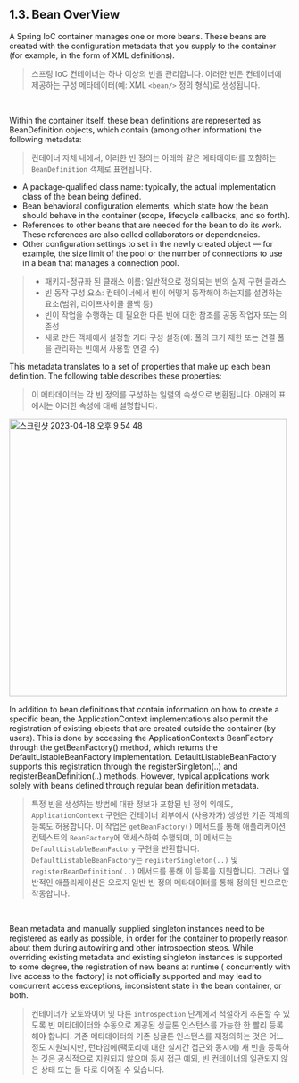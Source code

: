 ## 1.3. Bean OverView

A Spring IoC container manages one or more beans. These beans are created with the configuration metadata that you
supply to the container (for example, in the form of XML <bean/> definitions).

> 스프링 IoC 컨테이너는 하나 이상의 빈을 관리합니다. 이러한 빈은 컨테이너에 제공하는 구성 메타데이터(예: XML `<bean/>` 정의 형식)로 생성됩니다.

<br>

Within the container itself, these bean definitions are represented as BeanDefinition objects, which contain (among
other information) the following metadata:

> 컨테이너 자체 내에서, 이러한 빈 정의는 아래와 같은 메타데이터를 포함하는 `BeanDefinition` 객체로 표현됩니다.

- A package-qualified class name: typically, the actual implementation class of the bean being defined.
- Bean behavioral configuration elements, which state how the bean should behave in the container (scope, lifecycle
  callbacks, and so forth).
- References to other beans that are needed for the bean to do its work. These references are also called collaborators
  or dependencies.
- Other configuration settings to set in the newly created object — for example, the size limit of the pool or the
  number of connections to use in a bean that manages a connection pool.

> - 패키지-정규화 된 클래스 이름: 일반적으로 정의되는 빈의 실제 구현 클래스
> - 빈 동작 구성 요소: 컨테이너에서 빈이 어떻게 동작해야 하는지를 설명하는 요소(범위, 라이프사이클 콜백 등)
> - 빈이 작업을 수행하는 데 필요한 다른 빈에 대한 참조를 공동 작업자 또는 의존성
> - 새로 만든 객체에서 설정할 기타 구성 설정(예: 풀의 크기 제한 또는 연결 풀을 관리하는 빈에서 사용할 연결 수)

This metadata translates to a set of properties that make up each bean definition. The following table describes these
properties:

> 이 메타데이터는 각 빈 정의를 구성하는 일렬의 속성으로 변환됩니다. 아래의 표에서는 이러한 속성에 대해 설명합니다.

<img width="497" alt="스크린샷 2023-04-18 오후 9 54 48" src="https://user-images.githubusercontent.com/62871026/232783887-03bcd159-7090-40b9-9e4b-2f634d86806d.png">

<br>

In addition to bean definitions that contain information on how to create a specific bean, the ApplicationContext
implementations also permit the registration of existing objects that are created outside the container (by users). This
is done by accessing the ApplicationContext’s BeanFactory through the getBeanFactory() method, which returns the
DefaultListableBeanFactory implementation. DefaultListableBeanFactory supports this registration through the
registerSingleton(..) and registerBeanDefinition(..) methods. However, typical applications work solely with beans
defined through regular bean definition metadata.

> 특정 빈을 생성하는 방법에 대한 정보가 포함된 빈 정의 외에도, `ApplicationContext` 구현은 컨테이너 외부에서 (사용자가) 생성한 기존 객체의 등록도 허용합니다. 이
> 작업은 `getBeanFactory()` 메서드를 통해 애플리케이션 컨텍스트의 `BeanFactory`에 액세스하여 수행되며, 이 메서드는 `DefaultListableBeanFactory` 구현을
> 반환합니다. `DefaultListableBeanFactory`는 `registerSingleton(..)` 및 `registerBeanDefinition(..)` 메서드를 통해 이 등록을 지원합니다. 그러나
> 일반적인 애플리케이션은 오로지 일반 빈 정의 메타데이터를 통해 정의된 빈으로만 작동합니다.

<br>

Bean metadata and manually supplied singleton instances need to be registered as early as possible, in order for the
container to properly reason about them during autowiring and other introspection steps. While overriding existing
metadata and existing singleton instances is supported to some degree, the registration of new beans at runtime (
concurrently with live access to the factory) is not officially supported and may lead to concurrent access exceptions,
inconsistent state in the bean container, or both.

> 컨테이너가 오토와이어 및 다른 `introspection` 단계에서 적절하게 추론할 수 있도록 빈 메타데이터와 수동으로 제공된 싱글톤 인스턴스를 가능한 한 빨리 등록해야 합니다. 기존 메타데이터와 기존 싱글톤
> 인스턴스를 재정의하는 것은 어느 정도 지원되지만, 런타임에(팩토리에 대한 실시간 접근와 동시에) 새 빈을 등록하는 것은 공식적으로 지원되지 않으며 동시 접근 예외, 빈 컨테이너의 일관되지 않은 상태 또는 둘 다로
> 이어질 수 있습니다.